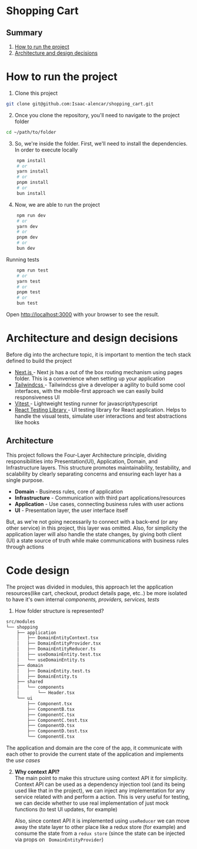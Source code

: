 # Shopping Cart

## Summary

1. [How to run the project](#how-to-run-the-project)
2. [Architecture and design decisions](#architecture-and-design-decisions)

# How to run the project

1. Clone this project
```bash
git clone git@github.com:Isaac-alencar/shopping_cart.git
```

2. Once you clone the repository, you'll need to navigate to the project folder

```bash
cd ~/path/to/folder
```

3. So, we're inside the folder. First, we'll need to install the dependencies. In order to execute locally

```bash
	npm install
	# or
	yarn install
	# or
	pnpm install
	# or
	bun install
```

4. Now, we are able to run the project

```bash
	npm run dev
	# or
	yarn dev
	# or
	pnpm dev
	# or
	bun dev
```

Running tests
```bash
	npm run test
	# or
	yarn test
	# or
	pnpm test
	# or
	bun test
```

Open [http://localhost:3000](http://localhost:3000) with your browser to see the result.

# Architecture and design decisions

Before dig into the archecture topic, it is important to mention the tech stack defined to build the project

- [Next.js ](https://nextjs.org/docs) - Next js has a out of the box routing mechanism using pages folder. This is a convenience when setting up your application
- [Tailwindcss ](https://tailwindcss.com/) - Tailwindcss give a developer a agility to build some cool interfaces, with the mobile-first approach we can easily build responsiveness UI
- [Vitest ](https://vitest.dev/) - Lightweight testing runner for javascript/typescript
- [React Testing Library ](https://testing-library.com/docs/) - UI testing library for React application. Helps to handle the visual tests, simulate user interactions and test abstractions like hooks

## Architecture

This project follows the Four-Layer Architecture principle, dividing responsibilities into Presentation(UI), Application, Domain, and Infrastructure layers. This structure promotes maintainability, testability, and scalability by clearly separating concerns and ensuring each layer has a single purpose.

- **Domain** - Business rules, core of application
- **Infrastructure** - Communication with third part applications/resources
- **Application** - Use cases, connecting business rules with user actions
- **UI** - Presentation layer, the user interface itself

But, as we're not going necessarily to connect with a back-end (or any other service) in this project, this layer was omitted. Also, for simplicity the application layer will also handle the state changes, by giving both client (UI) a state source of truth while make communications with business rules through actions

# Code design

The project was divided in modules, this approach let the application resources(like cart, checkout, product details page, etc..) be more isolated to have it's own internal _components, providers, services, tests_

1. How folder structure is represented?

```bash
src/modules
└── shopping
    ├── application
    │   ├── DomainEntityContext.tsx
    │   ├── DomainEntityProvider.tsx
    │   ├── DomainEntityReducer.ts
    │   ├── useDomainEntity.test.tsx
    │   └── useDomainEntity.ts
    ├── domain
    │   ├── DomainEntity.test.ts
    │   ├── DomainEntity.ts
    ├── shared
    │   └── components
    │       └── Header.tsx
    └── ui
        ├── Component.tsx
        ├── ComponentB.tsx
        ├── ComponentC.tsx
        ├── ComponentC.test.tsx
        ├── ComponentD.tsx
        ├── ComponentD.test.tsx
        └── ComponentE.tsx
```

The application and domain are the core of the app, it communicate with each other to provide the current state of the application and implements the _use cases_  


2. **Why context API?**  
   The main point to make this structure using context API it for simplicity. Context API can be used as a dependency injection tool (and its being used like that in the project), we can inject any implementation for any service related with and perform a action. This is very useful for testing, we can decide whether to use real implementation of just mock functions (to test UI updates, for example)  

    Also, since context API it is implemented using `useReducer` we can move away the state layer to other place like a redux store (for example)
    and consume the state from a `redux store` (since the state can be injected via props on ` DomainEntityProvider`)
